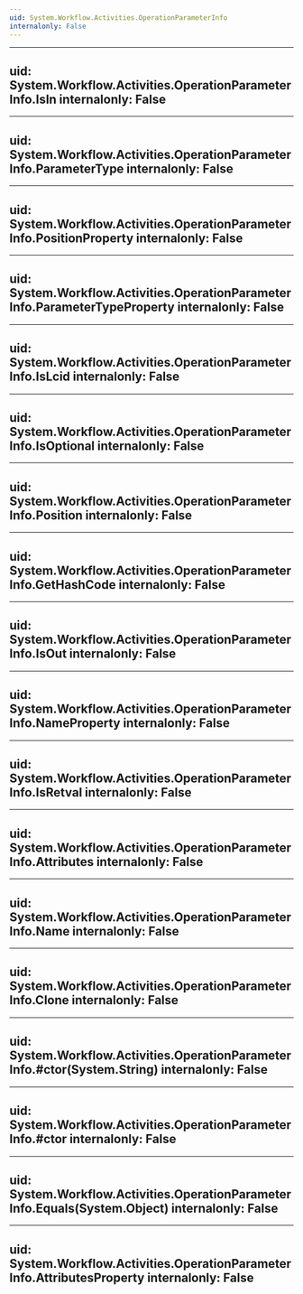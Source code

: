 ```yaml
---
uid: System.Workflow.Activities.OperationParameterInfo
internalonly: False
---
```


---
uid: System.Workflow.Activities.OperationParameterInfo.IsIn
internalonly: False
---

---
uid: System.Workflow.Activities.OperationParameterInfo.ParameterType
internalonly: False
---

---
uid: System.Workflow.Activities.OperationParameterInfo.PositionProperty
internalonly: False
---

---
uid: System.Workflow.Activities.OperationParameterInfo.ParameterTypeProperty
internalonly: False
---

---
uid: System.Workflow.Activities.OperationParameterInfo.IsLcid
internalonly: False
---

---
uid: System.Workflow.Activities.OperationParameterInfo.IsOptional
internalonly: False
---

---
uid: System.Workflow.Activities.OperationParameterInfo.Position
internalonly: False
---

---
uid: System.Workflow.Activities.OperationParameterInfo.GetHashCode
internalonly: False
---

---
uid: System.Workflow.Activities.OperationParameterInfo.IsOut
internalonly: False
---

---
uid: System.Workflow.Activities.OperationParameterInfo.NameProperty
internalonly: False
---

---
uid: System.Workflow.Activities.OperationParameterInfo.IsRetval
internalonly: False
---

---
uid: System.Workflow.Activities.OperationParameterInfo.Attributes
internalonly: False
---

---
uid: System.Workflow.Activities.OperationParameterInfo.Name
internalonly: False
---

---
uid: System.Workflow.Activities.OperationParameterInfo.Clone
internalonly: False
---

---
uid: System.Workflow.Activities.OperationParameterInfo.#ctor(System.String)
internalonly: False
---

---
uid: System.Workflow.Activities.OperationParameterInfo.#ctor
internalonly: False
---

---
uid: System.Workflow.Activities.OperationParameterInfo.Equals(System.Object)
internalonly: False
---

---
uid: System.Workflow.Activities.OperationParameterInfo.AttributesProperty
internalonly: False
---
